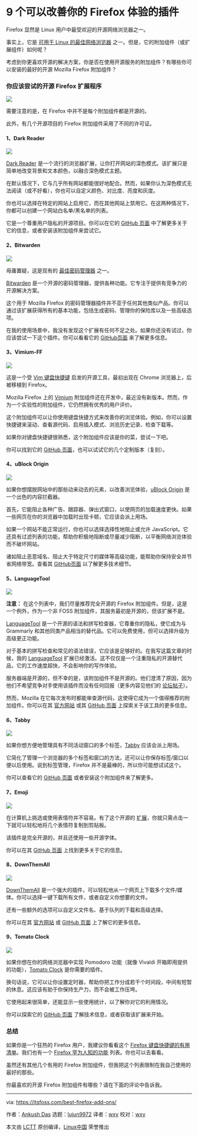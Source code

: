[#]: subject: "9 Open Source Add-Ons to Improve Your Mozilla Firefox Experience"
[#]: via: "https://itsfoss.com/best-firefox-add-ons/"
[#]: author: "Ankush Das https://itsfoss.com/author/ankush/"
[#]: collector: "lujun9972"
[#]: translator: "wxy"
[#]: reviewer: "wxy"
[#]: publisher: " "
[#]: url: " "

9 个可以改善你的 Firefox 体验的插件
======

Firefox 显然是 Linux 用户中最受欢迎的开源网络浏览器之一。

事实上，它是 [可用于 Linux 的最佳网络浏览器][1] 之一。但是，它的附加组件（或扩展组件）如何呢？

考虑到你更喜欢开源的解决方案，你是否在使用开源服务的附加组件？有哪些你可以安装的最好的开源 Mozilla Firefox 附加组件？

### 你应该尝试的开源 Firefox 扩展程序

![][2]

需要注意的是，在 Firefox 中并不是每个附加组件都是开源的。

此外，有几个开源项目的 Firefox 附加组件采用了不同的许可证。

#### 1、Dark Reader

![][3]

[Dark Reader][5] 是一个流行的浏览器扩展，让你打开网站的深色模式。该扩展只是简单地改变背景和文本颜色，以融合深色模式主题。

在默认情况下，它与几乎所有网站都能很好地配合。然而，如果你认为深色模式无法阅读（或不好看），你也可以自定义颜色、对比度、亮度和灰度。

你也可以选择在特定的网站上启用它，而在其他网站上禁用它。在这两种情况下，你都可以创建一个网站白名单/黑名单的列表。

它是一个尊重用户隐私的开源项目。你可以在它的 [GitHub 页面][4] 中了解更多关于它的信息，或者安装该附加组件来尝试它。

#### 2、Bitwarden

![][6]

毋庸置疑，这是现有的 [最佳密码管理器][7] 之一。

[Bitwarden][10] 是一个开源的密码管理器，提供各种功能。它专注于提供有竞争力的开源解决方案。

这个用于 Mozilla Firefox 的密码管理器插件并不亚于任何其他类似产品。你可以通过该扩展获得所有的基本功能，包括生成密码、管理你的保险库以及一些高级选项。

在我的使用场景中，我没有发现这个扩展有任何不足之处。如果你还没有试过，你应该尝试一下这个插件。你可以看看它的 [GitHub页面][9] 来了解更多信息。

#### 3、Vimium-FF

![][11]

这是一个受 [Vim 键盘快捷键][12] 启发的开源工具，最初出现在 Chrome 浏览器上，后被移植到 Firefox。

Mozilla Firefox 上的 [Vimium][14] 附加组件还在开发中，最近没有新版本。然而，作为一个实验性的附加组件，它仍然拥有优秀的用户评价。

这个附加组件可以让你使用键盘快捷方式来改善你的浏览体验。例如，你可以设置快捷键来滚动、查看源代码、启用插入模式、浏览历史记录、检查下载等。

如果你对键盘快捷键很熟悉，这个附加组件应该是你的菜，尝试一下吧。

你可以找到它的 [GitHub 页面][13]，也可以试试它的几个定制版本（复刻）。

#### 4、uBlock Origin

![][15]

如果你想摆脱网站中的那些动来动去的元素，以改善浏览体验，[uBlock Origin][17] 是一个出色的内容拦截器。

首先，它能阻止各种广告、跟踪器、弹出式窗口，以使网页的加载速度更快。如果一些网页在你的浏览器中加载时出现卡顿，它应该会派上用场。

如果一个网站不能正常运行，你也可以选择选择性地阻止或允许 JavaScript。它还具有过滤列表的功能，帮助你积极地阻断或尽量减少阻断，以平衡网络浏览体验而不破坏网站。

诸如阻止恶意域名、阻止大于特定尺寸的媒体等高级功能，能帮助你保持安全并节省网络带宽。查看其 [GitHub页面][16] 以了解更多技术细节。

#### 5、LanguageTool

![][18]

**注意：** 在这个列表中，我们尽量推荐完全开源的 Firefox 附加组件。但是，这是一个例外，作为一个非 FOSS 附加组件，其服务最初是开源的，但该扩展不是。

[LanguageTool][21] 是一个开源的语法和拼写检查器，它尊重你的隐私，使它成为与 Grammarly 和其他同类产品相当的替代品。它可以免费使用，但可以选择升级为高级更正功能。

对于基本的拼写检查和常见的语法错误，它应该是足够好的。在我写这篇文章的时候，我的 [LanguageTool][19] 扩展已经激活。这不仅仅是一个注重隐私的开源替代品，它的工作速度超快，不会影响你的写作体验。

服务器端是开源的，但不幸的是，该附加组件不是开源的。他们澄清了原因，因为他们不希望竞争对手使用该插件而没有任何回报（更多内容见他们的 [论坛帖子][20]）。

然而，Mozilla 在它每次发布时都能审查源代码，这使得它成为一个值得推荐的附加组件。你可以在其 [官方网站][21] 或其 [GitHub 页面][22] 上探索关于该工具的更多信息。

#### 6、Tabby

![][24]

如果你想方便地管理具有不同活动窗口的多个标签，[Tabby][26] 应该会派上用场。

它简化了管理一个浏览器的多个标签和窗口的方法，还可以让你保存标签/窗口以便以后使用。说到标签管理，Firefox 并不是最棒的，所以你可能想试试这个。

你可以查看它的 [GitHub 页面][25] 或者安装这个附加组件来了解更多。

#### 7、Emoji

![][27]

在计算机上挑选或使用表情符并不容易。有了这个开源的 [扩展][29]，你就只需点击一下就可以轻松地将几个表情符复制到剪贴板。

该插件是完全开源的，并且还使用一些开源字体。

你可以在其 [GitHub 页面][28] 上找到更多关于它的信息。

#### 8、DownThemAll

![][30]

[DownThemAll][33] 是一个强大的插件，可以轻松地从一个网页上下载多个文件/媒体。你可以选择一键下载所有文件，或者自定义你想要的文件。

还有一些额外的选项可以自定义文件名、基于队列的下载和高级选择。

你可以在其 [官方网站][31] 或 [GitHub 页面][32] 上了解它的更多信息。


#### 9、Tomato Clock

![][34]

如果你想在你的网络浏览器中实现 Pomodoro 功能（就像 Vivaldi 开箱即用提供的功能），[Tomato Clock][36] 是你需要的插件。

换句话说，它可以让你设置定时器，帮助你把工作分成若干个时间段，中间有短暂的休息。这应该有助于你保持生产力，而不会被工作压垮。

它使用起来很简单，还能显示一些使用统计，以了解你对它的利用情况。

你可以探索它的 [GitHub 页面][35] 了解技术信息，或者获取该扩展来开始。

### 总结

如果你是一个狂热的 Firefox 用户，我建议你看看这个 [Firefox 键盘快捷键的有用清单][37]。我们也有一个 [Firefox 罕为人知的功能][38] 列表。你也可以去看看。

虽然还有其他几个有用的 Firefox 附加组件，但我把这个列表限制在我自己使用的最好的那些。

你最喜欢的开源 Firefox 附加组件有哪些？请在下面的评论中告诉我。

--------------------------------------------------------------------------------

via: https://itsfoss.com/best-firefox-add-ons/

作者：[Ankush Das][a]
选题：[lujun9972][b]
译者：[wxy](https://github.com/wxy)
校对：[wxy](https://github.com/wxy)

本文由 [LCTT](https://github.com/LCTT/TranslateProject) 原创编译，[Linux中国](https://linux.cn/) 荣誉推出

[a]: https://itsfoss.com/author/ankush/
[b]: https://github.com/lujun9972
[1]: https://itsfoss.com/best-browsers-ubuntu-linux/
[2]: https://i0.wp.com/itsfoss.com/wp-content/uploads/2022/01/firefox-extensions.png?resize=800%2C450&ssl=1
[3]: https://i0.wp.com/itsfoss.com/wp-content/uploads/2022/01/firefox-dark-reader.png?resize=708%2C608&ssl=1
[4]: https://github.com/darkreader/darkreader
[5]: https://addons.mozilla.org/en-US/firefox/addon/darkreader/
[6]: https://i0.wp.com/itsfoss.com/wp-content/uploads/2022/01/bitwarden-firefox-extension.png?resize=800%2C500&ssl=1
[7]: https://itsfoss.com/password-managers-linux/
[8]: https://itsfoss.com/bitwarden/
[9]: https://github.com/bitwarden/browser
[10]: https://addons.mozilla.org/en-US/firefox/addon/bitwarden-password-manager/
[11]: https://i0.wp.com/itsfoss.com/wp-content/uploads/2022/01/vimium-firefox.png?resize=800%2C553&ssl=1
[12]: https://itsfoss.com/pro-vim-tips/
[13]: https://github.com/philc/vimium
[14]: https://addons.mozilla.org/en-US/firefox/addon/vimium-ff/
[15]: https://i0.wp.com/itsfoss.com/wp-content/uploads/2022/01/ublockorigin-firefox.png?resize=647%2C491&ssl=1
[16]: https://github.com/gorhill/uBlock#ublock-origin
[17]: https://addons.mozilla.org/en-US/firefox/addon/ublock-origin/
[18]: https://i0.wp.com/itsfoss.com/wp-content/uploads/2022/01/languagetool-firefox.png?resize=710%2C601&ssl=1
[19]: https://itsfoss.com/languagetool-review/
[20]: https://forum.languagetool.org/t/about-the-browser-addon-privacy-and-open-source/7505
[21]: https://languagetool.org
[22]: https://github.com/languagetool-org/languagetool
[23]: https://addons.mozilla.org/firefox/addon/languagetool/
[24]: https://i0.wp.com/itsfoss.com/wp-content/uploads/2022/01/tabby-firefox.png?resize=800%2C548&ssl=1
[25]: https://github.com/Bill13579/tabby
[26]: https://addons.mozilla.org/en-US/firefox/addon/tabby-window-tab-manager/
[27]: https://i0.wp.com/itsfoss.com/wp-content/uploads/2022/01/emoji-firefox.png?resize=685%2C508&ssl=1
[28]: https://github.com/Sav22999/emoji
[29]: https://addons.mozilla.org/en-US/firefox/addon/emoji-sav/
[30]: https://i0.wp.com/itsfoss.com/wp-content/uploads/2022/01/downthemall-firefox.png?resize=643%2C408&ssl=1
[31]: https://www.downthemall.org
[32]: https://github.com/downthemall/downthemall
[33]: https://addons.mozilla.org/en-US/firefox/addon/downthemall/
[34]: https://i0.wp.com/itsfoss.com/wp-content/uploads/2022/01/tomato-firefox.png?resize=524%2C428&ssl=1
[35]: https://github.com/samueljun/tomato-clock
[36]: https://addons.mozilla.org/en-US/firefox/addon/tomato-clock/
[37]: https://itsfoss.com/firefox-keyboard-shortcuts/
[38]: https://itsfoss.com/firefox-useful-features/

